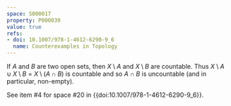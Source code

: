 ```yaml
---
space: S000017
property: P000039
value: true
refs:
- doi: 10.1007/978-1-4612-6290-9_6
  name: Counterexamples in Topology
---
```


If $A$ and $B$ are two open sets, then $X \setminus A$ and $X \setminus B$ are countable. Thus $X \setminus A \cup X \setminus B$ = $X \setminus (A \cap B)$ is countable and so $A \cap B$ is uncountable (and in particular, non-empty).

See item #4 for space #20 in {{doi:10.1007/978-1-4612-6290-9_6}}.
